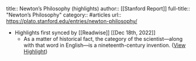 title:: Newton’s Philosophy (highlights)
author:: [[Stanford Report]]
full-title:: "Newton’s Philosophy"
category:: #articles
url:: https://plato.stanford.edu/entries/newton-philosophy/

- Highlights first synced by [[Readwise]] [[Dec 18th, 2022]]
	- As a matter of historical fact, the category of the scientist—along with that word in English—is a nineteenth-century invention. ([View Highlight](https://read.readwise.io/read/01gmhrp5j5cd8061c3bw0m3nwa))
